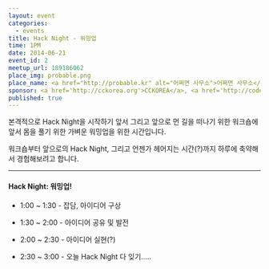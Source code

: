 ```yaml
---
layout: event
categories: 
  - events
title: Hack Night - 워밍업
time: 1PM
date: 2014-06-21
event_id: 2
meetup_url: 189186062
place_img: probable.png
place_name: <a href="http://probable.kr" alt="어쩌면 사무소">어쩌면 사무소</a>
sponsor: <a href='http://cckorea.org'>CCKOREA</a>, <a href='http://codenamu.org'>CODENAMU</a>, <a href='http://www.youthhub.kr/'>청년허브</a>
published: true
---
```


본격적으로 Hack Night을 시작하기 앞서 그리고 앞으로 먼 길을 떠나기 위한 워크숍에 앞서 몸을 풀기 위한 가벼운 워밍업을 위한 시간입니다.

워크숍부터 앞으로의 Hack Night, 그리고 언젠가 헤어지는 시간(?)까지 하루에 축약해서 경험해보려고 합니다.

---

#### Hack Night: 워밍업!

* 1:00 ~ 1:30 - 잡담, 아이디어 구상

* 1:30 ~ 2:00 - 아이디어 공유 및 발전

* 2:00 ~ 2:30 - 아이디어 실현(?)

* 2:30 ~ 3:00 - 오늘 Hack Night 다 잊기.....